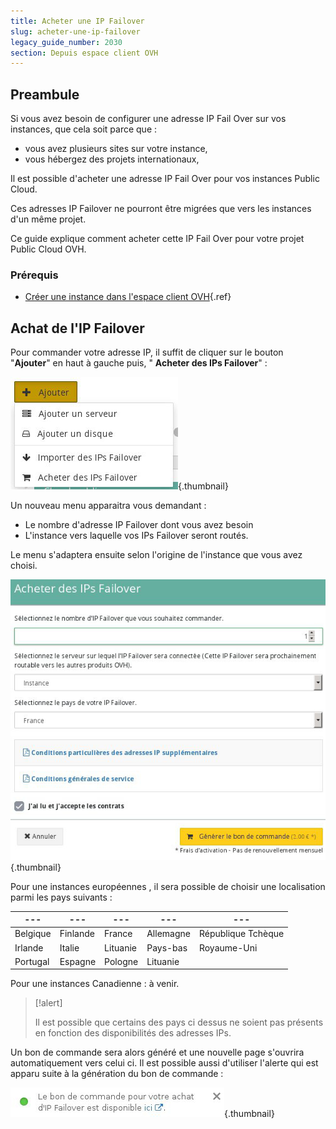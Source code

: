 ```yaml
---
title: Acheter une IP Failover
slug: acheter-une-ip-failover
legacy_guide_number: 2030
section: Depuis espace client OVH
---
```



## Preambule
Si vous avez besoin de configurer une adresse IP Fail Over sur vos instances, que cela soit parce que :

- vous avez plusieurs sites sur votre instance,
- vous hébergez des projets internationaux,

Il est possible d'acheter une adresse IP Fail Over pour vos instances Public Cloud.

Ces adresses IP Failover ne pourront être migrées que vers les instances d'un même projet.

Ce guide explique comment acheter cette IP Fail Over pour votre projet Public Cloud OVH.


### Prérequis
- [Créer une instance dans l'espace client OVH](../guide.fr-fr.md){.ref}


## Achat de l'IP Failover
Pour commander votre adresse IP, il suffit de cliquer sur le bouton "**Ajouter**" en haut à gauche puis, " **Acheter des IPs Failover**" :


![public-cloud](images/3504.png){.thumbnail}

Un nouveau menu apparaitra vous demandant :

- Le nombre d'adresse IP Failover dont vous avez besoin
- L'instance vers laquelle vos IPs Failover seront routés.

Le menu s'adaptera ensuite selon l'origine de l'instance que vous avez choisi.


![public-cloud](images/3505.png){.thumbnail}

Pour une instances européennes , il sera possible de choisir une localisation parmi les pays suivants :

|---|---|---|---|---|
|---|---|---|---|---|
|Belgique|Finlande|France|Allemagne|République Tchèque|
|Irlande|Italie|Lituanie|Pays-bas|Royaume-Uni|
|Portugal|Espagne|Pologne|Lituanie||

Pour une instances Canadienne : à venir.

> [!alert]
>
> Il est possible que certains des pays ci dessus ne soient pas présents en
> fonction des disponibilités des adresses IPs.
> 

Un bon de commande sera alors généré et une nouvelle page s'ouvrira automatiquement vers celui ci. Il est possible aussi d'utiliser l'alerte qui est apparu suite à la génération du bon de commande :


![public-cloud](images/3506.png){.thumbnail}